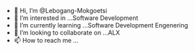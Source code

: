 - 👋 Hi, I’m @Lebogang-Mokgoetsi
- 👀 I’m interested in ...Software Development
- 🌱 I’m currently learning ...Software Development Engenering
- 💞️ I’m looking to collaborate on ...ALX
- 📫 How to reach me ...

<!---
Lebogang-Mokgoetsi/Lebogang-Mokgoetsi is a ✨ special ✨ repository because its `README.md` (this file) appears on your GitHub profile.
You can click the Preview link to take a look at your changes.
--->
